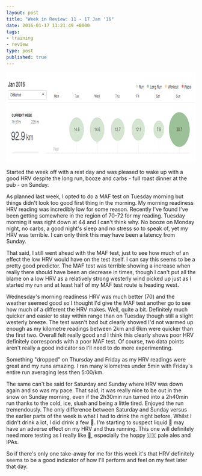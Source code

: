 ```yaml
---
layout: post
title: "Week in Review: 11 - 17 Jan '16"
date: 2016-01-17 13:21:49 +0000
tags:
- training
- review
type: post
published: true
---
```


<a href="/assets/week-in-review-11-17Jan16.png"><img alt="Week in Review: 11 - 17 Jan '16" src="/assets/week-in-review-11-17Jan16.png" width=840 height=240 class="center" /></a>

Started the week off with a rest day and was pleased to wake up with a good HRV despite the long run, booze and carbs - full roast dinner at the pub - on Sunday.

As planned last week, I opted to do a MAF test on Tuesday morning but things didn't look too good first thing in the morning.  My morning readiness HRV reading was incredibly low for some reason.  Recently I've found I've been getting somewhere in the region of 70-72 for my reading.  Tuesday morning it was right down at 44 and I can't think why.  No booze on Monday night, no carbs, a good night's sleep and no stress so to speak of, yet my HRV was terrible. I can only think this may have been a latency from Sunday.

That said, I still went ahead with the MAF test, just to see how much of an effect the low HRV would have on the test itself. I can say this seems to be a pretty good predictor.  The MAF test was terrible showing a increase when really there should have been an decrease in times, though I can't put all the blame on a low HRV as a relatively strong westerly wind picked up just as I started my run and at least half of my MAF test route is heading west.

Wednesday's morning readiness HRV was much better (70) and the weather seemed good so I thought I'd give the MAF test another go to see how much of a different the HRV makes. Well, quite a bit. Definitely much quicker and easier to stay within range than on Tuesday though still a slight westerly breeze.  The test wasn't bad but clearly showed I'd not warmed up enough as my kilometre readings between 2km and 6km were quicker than the first two.  Overall felt really good and I think this clearly shows poor HRV definitely corresponds with a poor MAF test. Of course, two data points aren't really a good indicator so I'll need to do more experimenting.

Something "dropped" on Thursday and Friday as my HRV readings were great and my runs amazing. I ran many kilometres under 5min with Friday's entire run averaging less then 5:00/km.

The same can't be said for Saturday and Sunday where HRV was down again and so was my pace.  That said, it was really nice to be out in the snow on Sunday morning, even if the 2h30min run turned into a 2h40min run thanks to the cold, ice, slush and being a little tired.  Enjoyed the run tremendously.  The only difference between Saturday and Sunday versus the earlier parts of the week is what I had to drink the night before.  Whilst I didn't drink a lot, I did drink a few :beers:.  I'm starting to suspect liquid :bread: may have an adverse effect on my HRV and thus running.  This one will definitely need more testing as I really like :beer:, especially the hoppy :us: pale ales and IPAs.

So if there's only one take-away for me for this week it's that HRV definitely seems to be a good indicator of how I'll perform and feel on my feet later that day.
